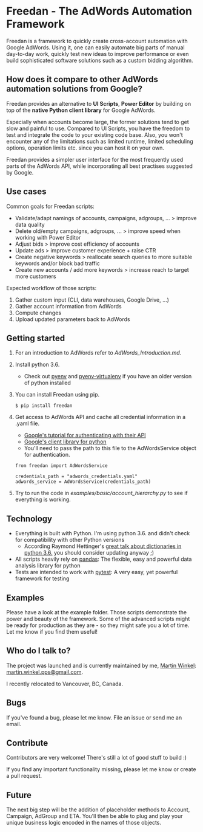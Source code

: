 # Freedan - The AdWords Automation Framework
Freedan is a framework to quickly create cross-account automation with Google AdWords.
Using it, one can easily automate big parts of manual day-to-day work, quickly test new ideas
to improve performance or even build sophisticated software solutions such as a custom bidding
algorithm.

## How does it compare to other AdWords automation solutions from Google?
Freedan provides an alternative to **UI Scripts**, **Power Editor** by building on top of the **native
Python client library** for Google AdWords.

Especially when accounts become large, the former solutions tend to get slow and painful to use.
Compared to UI Scripts, you have the freedom to test and integrate the code to your existing code base.
Also, you won't encounter any of the limitations such as limited runtime, limited scheduling options,
operation limits etc. since you can host it on your own.

Freedan provides a simpler user interface for the most frequently used parts of the AdWords API, while
incorporating all best practises suggested by Google.

## Use cases
Common goals for Freedan scripts:
* Validate/adapt namings of accounts, campaigns, adgroups, ... > improve data quality
* Delete old/empty campaigns, adgroups, ... > improve speed when working with Power Editor
* Adjust bids > improve cost efficiency of accounts
* Update ads > improve customer experience + raise CTR
* Create negative keywords > reallocate search queries to more suitable keywords and/or block bad traffic
* Create new accounts / add more keywords > increase reach to target more customers

Expected workflow of those scripts:
1. Gather custom input (CLI, data warehouses, Google Drive, ...)
1. Gather account information from AdWords
1. Compute changes
1. Upload updated parameters back to AdWords

## Getting started
1. For an introduction to AdWords refer to *AdWords_Introduction.md*.
1. Install python 3.6.
    * Check out [pyenv](https://github.com/pyenv/pyenv) and [pyenv-virtualenv](https://github.com/pyenv/pyenv-virtualenv)
    if you have an older version of python installed
1. You can install Freedan using pip.

    `$ pip install freedan`
1. Get access to AdWords API and cache all credential information in a .yaml file.
    * [Google's tutorial for authenticating with their API](https://www.youtube.com/watch?v=yaDlZMfYWkg&list=PLOU2XLYxmsII2PCvm73bwxRCu2g_dyp67&index=2) 
    * [Google's client library for python](https://github.com/googleads/googleads-python-lib)
    * You'll need to pass the path to this file to the AdWordsService object for authentication.
    
    ```
    from freedan import AdWordsService
    
    credentials_path = "adwords_credentials.yaml"
    adwords_service = AdWordsService(credentials_path)
    ```
1. Try to run the code in *examples/basic/account_hierarchy.py* to see if everything is working.

## Technology
* Everything is built with Python. I'm using python 3.6. and didn't check for compatibility with other Python versions
    * According Raymond Hettinger's [great talk about dictionaries in python 3.6.](https://www.youtube.com/watch?v=p33CVV29OG8)
    you should consider updating anyway ;)
* All scripts heavily rely on [pandas](https://github.com/pandas-dev/pandas): The flexible, 
easy and powerful data analysis library for python
* Tests are intended to work with [pytest](https://github.com/pytest-dev/pytest): A very easy,
yet powerful framework for testing

## Examples
Please have a look at the example folder. Those scripts demonstrate the power and beauty of the
framework. Some of the advanced scripts might be ready for production as they are - so they might safe
you a lot of time. Let me know if you find them useful!

## Who do I talk to?
The project was launched and is currently maintained by me, [Martin Winkel](https://www.linkedin.com/in/martin-winkel-90678977):
 martin.winkel.pps@gmail.com.
 
I recently relocated to Vancouver, BC, Canada.

## Bugs
If you've found a bug, please let me know. File an issue or send me an email.

## Contribute
Contributors are very welcome! There's still a lot of good stuff to build :)

If you find any important functionality missing, please let me know or create a
pull request.

## Future
The next big step will be the addition of placeholder methods to Account, Campaign, AdGroup and ETA.
You'll then be able to plug and play your unique business logic encoded in the names of those objects.
